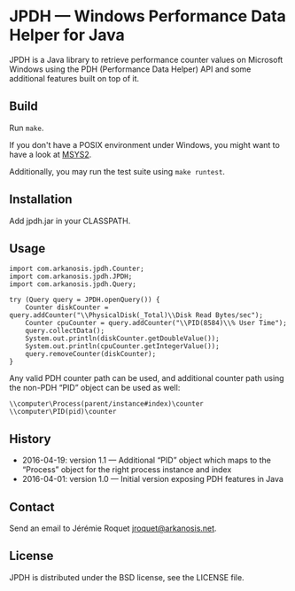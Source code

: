 # JPDH — Windows Performance Data Helper for Java

JPDH is a Java library to retrieve performance counter values on Microsoft
Windows using the PDH (Performance Data Helper) API and some additional features built on top of it.

## Build

Run `make`.

If you don't have a POSIX environment under Windows, you might want to have
a look at [MSYS2](https://msys2.github.io/).

Additionally, you may run the test suite using `make runtest`.

## Installation

Add jpdh.jar in your CLASSPATH.

## Usage

    import com.arkanosis.jpdh.Counter;
    import com.arkanosis.jpdh.JPDH;
    import com.arkanosis.jpdh.Query;

    try (Query query = JPDH.openQuery()) {
        Counter diskCounter = query.addCounter("\\PhysicalDisk(_Total)\\Disk Read Bytes/sec");
        Counter cpuCounter = query.addCounter("\\PID(8584)\\% User Time");
        query.collectData();
        System.out.println(diskCounter.getDoubleValue());
        System.out.println(cpuCounter.getIntegerValue());
        query.removeCounter(diskCounter);
    }

Any valid PDH counter path can be used, and additional counter path using the non-PDH “PID” object can be used as well:

    \\computer\Process(parent/instance#index)\counter
    \\computer\PID(pid)\counter

## History

* 2016-04-19: version 1.1 — Additional “PID” object which maps to the “Process” object for the right process instance and index
* 2016-04-01: version 1.0 — Initial version exposing PDH features in Java

## Contact

Send an email to Jérémie Roquet <jroquet@arkanosis.net>.

## License

JPDH is distributed under the BSD license, see the LICENSE file.
